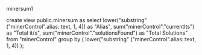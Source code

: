 
minersum1

create view
  public.minersum as
select
  lower("substring" ("minerControl".alias::text, 1, 4)) as "Alias",
  sum("minerControl"."currentIts") as "Total it/s",
  sum("minerControl"."solutionsFound") as "Total Solutions"
from
  "minerControl"
group by
  (
    lower("substring" ("minerControl".alias::text, 1, 4))
  );